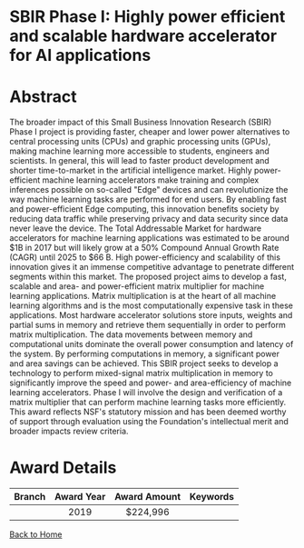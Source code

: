 
SBIR Phase I: Highly power efficient and scalable hardware accelerator for AI applications
==========================================================================================

# Abstract


The broader impact of this Small Business Innovation Research (SBIR) Phase I project is providing faster, cheaper and lower power alternatives to central processing units (CPUs) and graphic processing units (GPUs), making machine learning more accessible to students, engineers and scientists. In general, this will lead to faster product development and shorter time-to-market in the artificial intelligence market. Highly power-efficient machine learning accelerators make training and complex inferences possible on so-called "Edge" devices and can revolutionize the way machine learning tasks are performed for end users. By enabling fast and power-efficient Edge computing, this innovation benefits society by reducing data traffic while preserving privacy and data security since data never leave the device. The Total Addressable Market for hardware accelerators for machine learning applications was estimated to be around $1B in 2017 but will likely grow at a 50% Compound Annual Growth Rate (CAGR) until 2025 to $66 B. High power-efficiency and scalability of this innovation gives it an immense competitive advantage to penetrate different segments within this market. The proposed project aims to develop a fast, scalable and area- and power-efficient matrix multiplier for machine learning applications. Matrix multiplication is at the heart of all machine learning algorithms and is the most computationally expensive task in these applications. Most hardware accelerator solutions store inputs, weights and partial sums in memory and retrieve them sequentially in order to perform matrix multiplication. The data movements between memory and computational units dominate the overall power consumption and latency of the system. By performing computations in memory, a significant power and area savings can be achieved. This SBIR project seeks to develop a technology to perform mixed-signal matrix multiplication in memory to significantly improve the speed and power- and area-efficiency of machine learning accelerators. Phase I will involve the design and verification of a matrix multiplier that can perform machine learning tasks more efficiently. This award reflects NSF's statutory mission and has been deemed worthy of support through evaluation using the Foundation's intellectual merit and broader impacts review criteria.  

# Award Details

|Branch|Award Year|Award Amount|Keywords|
| :---: | :---: | :---: | :---: |
||2019|$224,996||
  
  


[Back to Home](https://github.com/chrischow/dod_sbir_awards/Reports/JT/#538)
